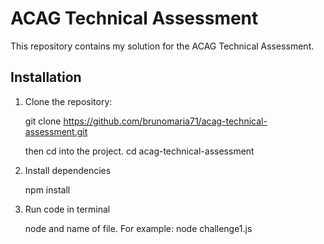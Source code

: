 # ACAG Technical Assessment

This repository contains my solution for the ACAG Technical Assessment.

## Installation

1. Clone the repository:

   git clone https://github.com/brunomaria71/acag-technical-assessment.git

   then cd into the project. cd acag-technical-assessment

2. Install dependencies

   npm install

3. Run code in terminal

   node and name of file. For example: node challenge1.js
